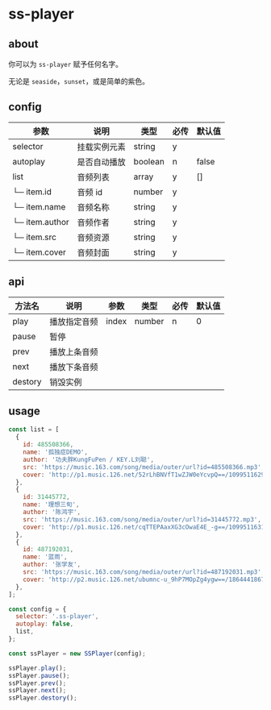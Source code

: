 # ss-player

## about

你可以为 `ss-player` 赋予任何名字。

无论是 `seaside`，`sunset`，或是简单的紫色。

## config

| 参数 | 说明 | 类型 | 必传 | 默认值 |
| - | - | - | - | - |
| selector | 挂载实例元素 | string | y |  |
| autoplay | 是否自动播放 | boolean | n | false |
| list | 音频列表 | array | y | [] |
| └─ item.id | 音频 id | number | y |  |
| └─ item.name | 音频名称 | string | y |  |
| └─ item.author | 音频作者 | string | y |  |
| └─ item.src | 音频资源 | string | y |  |
| └─ item.cover | 音频封面 | string | y |  |

## api

| 方法名 | 说明 | 参数 | 类型 | 必传 | 默认值 |
| - | - | - | - | - | - |
| play | 播放指定音频 | index | number | n | 0 |
| pause | 暂停 |  |  |  |  |
| prev | 播放上条音频 |  |  |  |  |
| next | 播放下条音频 |  |  |  |  |
| destory | 销毁实例 |  |  |  |  |

## usage

```javascript
const list = [
  {
    id: 485508366,
    name: '孤独症DEMO',
    author: '功夫胖KungFuPen / KEY.L刘聪',
    src: 'https://music.163.com/song/media/outer/url?id=485508366.mp3',
    cover: 'http://p1.music.126.net/52rLhBNVfT1wZJW0eYcvpQ==/109951162938499438.jpg?param=130y130',
  },
  {
    id: 31445772,
    name: '理想三旬',
    author: '陈鸿宇',
    src: 'https://music.163.com/song/media/outer/url?id=31445772.mp3',
    cover: 'http://p1.music.126.net/cqTTEPAaxXG3cOwaE4E_-g==/109951163104103366.jpg?param=130y130',
  },
  {
    id: 487192031,
    name: '蓝雨',
    author: '张学友',
    src: 'https://music.163.com/song/media/outer/url?id=487192031.mp3',
    cover: 'http://p2.music.126.net/ubumnc-u_9hP7MOpZg4ygw==/18644418674184686.jpg?param=130y130',
  },
];

const config = {
  selector: '.ss-player',
  autoplay: false,
  list,
};

const ssPlayer = new SSPlayer(config);

ssPlayer.play();
ssPlayer.pause();
ssPlayer.prev();
ssPlayer.next();
ssPlayer.destory();
```
